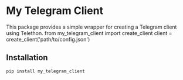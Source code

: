 # My Telegram Client

This package provides a simple wrapper for creating a Telegram client using Telethon.
from my_telegram_client import create_client
client = create_client('path/to/config.json')
## Installation

```bash
pip install my_telegram_client